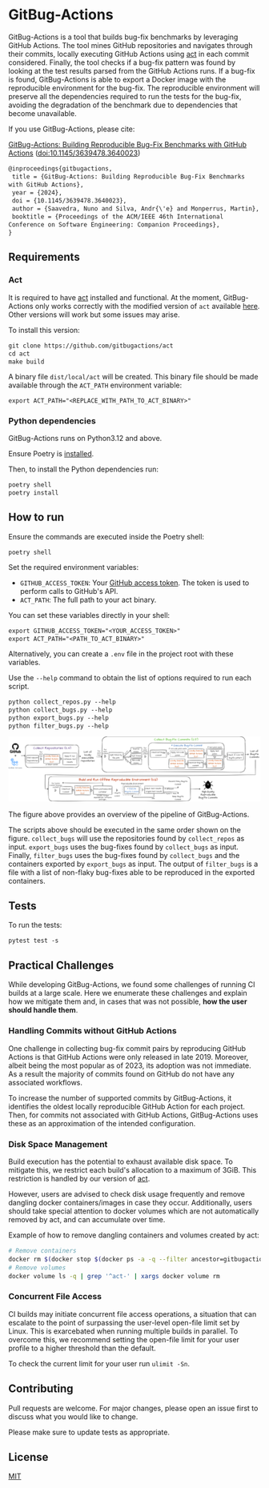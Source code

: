 # GitBug-Actions

GitBug-Actions is a tool that builds bug-fix benchmarks by leveraging GitHub Actions.
The tool mines GitHub repositories and navigates through their commits, locally executing GitHub Actions using [act](https://github.com/gitbugactions/act) in each commit considered.
Finally, the tool checks if a bug-fix pattern was found by looking at the test results parsed from the GitHub Actions runs. 
If a bug-fix is found, GitBug-Actions is able to export a Docker image with the reproducible environment for the bug-fix.
The reproducible environment will preserve all the dependencies required to run the tests for the bug-fix, avoiding the degradation of the benchmark due to dependencies that become unavailable.

If you use GitBug-Actions, please cite:

[GitBug-Actions: Building Reproducible Bug-Fix Benchmarks with GitHub Actions](http://arxiv.org/pdf/2310.15642) ([doi:10.1145/3639478.3640023](https://doi.org/10.1145/3639478.3640023))

```
@inproceedings{gitbugactions,
 title = {GitBug-Actions: Building Reproducible Bug-Fix Benchmarks with GitHub Actions},
 year = {2024},
 doi = {10.1145/3639478.3640023},
 author = {Saavedra, Nuno and Silva, Andr{\'e} and Monperrus, Martin},
 booktitle = {Proceedings of the ACM/IEEE 46th International Conference on Software Engineering: Companion Proceedings},
}
```

## Requirements

### Act

It is required to have [act](https://github.com/gitbugactions/act) installed and functional.
At the moment, GitBug-Actions only works correctly with the modified version of `act` available [here](https://github.com/gitbugactions/act).
Other versions will work but some issues may arise.

To install this version:
```
git clone https://github.com/gitbugactions/act
cd act
make build
```

A binary file `dist/local/act` will be created. This binary file should be made available through the `ACT_PATH` environment variable:
```
export ACT_PATH="<REPLACE_WITH_PATH_TO_ACT_BINARY>"
```

### Python dependencies

GitBug-Actions runs on Python3.12 and above.

Ensure Poetry is [installed](https://python-poetry.org/docs/#installation).

Then, to install the Python dependencies run:
```
poetry shell
poetry install
```

## How to run

Ensure the commands are executed inside the Poetry shell:

```
poetry shell
```

Set the required environment variables:
- `GITHUB_ACCESS_TOKEN`: Your [GitHub access token](https://docs.github.com/en/authentication/keeping-your-account-and-data-secure/managing-your-personal-access-tokens). The token is used to perform calls to GitHub's API.
- `ACT_PATH`: The full path to your act binary.

You can set these variables directly in your shell:
```
export GITHUB_ACCESS_TOKEN="<YOUR_ACCESS_TOKEN>"
export ACT_PATH="<PATH_TO_ACT_BINARY>"
```

Alternatively, you can create a `.env` file in the project root with these variables.

Use the `--help` command to obtain the list of options required to run each script.

```
python collect_repos.py --help
python collect_bugs.py --help
python export_bugs.py --help
python filter_bugs.py --help
```

![Overview of GitBug-Actions](imgs/overview.png)

The figure above provides an overview of the pipeline of GitBug-Actions.

The scripts above should be executed in the same order shown on the figure. 
`collect_bugs` will use the repositories found by `collect_repos` as input.
`export_bugs` uses the bug-fixes found by `collect_bugs` as input.
Finally, `filter_bugs` uses the bug-fixes found by `collect_bugs` and the containers exported by `export_bugs` as input.
The output of `filter_bugs` is a file with a list of non-flaky bug-fixes able to be reproduced in the exported containers.

## Tests

To run the tests:

```
pytest test -s
```

## Practical Challenges

While developing GitBug-Actions, we found some challenges of running CI builds at a large scale. 
Here we enumerate these challenges and explain how we mitigate them and, in cases that was not possible, **how the user should handle them**.

### Handling Commits without GitHub Actions

One challenge in collecting bug-fix commit pairs by reproducing GitHub Actions is that GitHub Actions were only released in late 2019.
Moreover, albeit being the most popular as of 2023, its adoption was not immediate.
As a result the majority of commits found on GitHub do not have any associated workflows.

To increase the number of supported commits by GitBug-Actions, it identifies the oldest locally reproducible GitHub Action for each project.
Then, for commits not associated with GitHub Actions, GitBug-Actions uses these as an approximation of the intended configuration.

### Disk Space Management

Build execution has the potential to exhaust available disk space.
To mitigate this, we restrict each build's allocation to a maximum of 3GiB. This restriction is handled by our version of [act](https://github.com/gitbugactions/act).

However, users are advised to check disk usage frequently and remove dangling docker containers/images in case they occur. Additionally, users should take special attention to docker volumes which are not automatically removed by act, and can accumulate over time.

Example of how to remove dangling containers and volumes created by act:
```bash
# Remove containers
docker rm $(docker stop $(docker ps -a -q --filter ancestor=gitbugactions:latest --format="{{.ID}}"))
# Remove volumes
docker volume ls -q | grep '^act-' | xargs docker volume rm
```

### Concurrent File Access

CI builds may initiate concurrent file access operations, a situation that can escalate to the point of surpassing the user-level open-file limit set by Linux.
This is exarcebated when running multiple builds in parallel.
To overcome this, we recommend setting the open-file limit for your user profile to a higher threshold than the default.

To check the current limit for your user run `ulimit -Sn`.

## Contributing

Pull requests are welcome. For major changes, please open an issue first
to discuss what you would like to change.

Please make sure to update tests as appropriate.

## License

[MIT](LICENSE)
